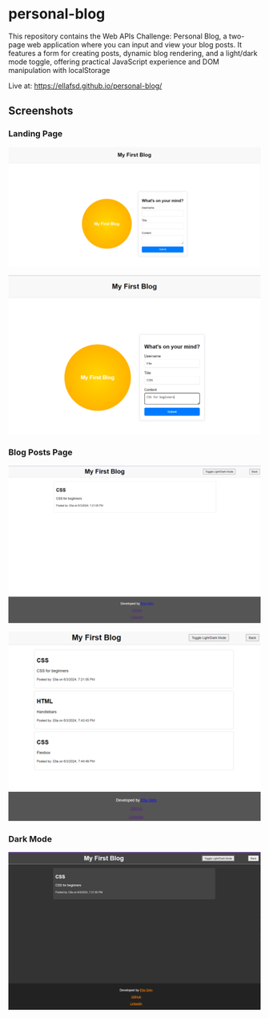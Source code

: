 
# personal-blog
This repository contains the Web APIs Challenge: Personal Blog, a two-page web application where you can input and view your blog posts. It features a form for creating posts, dynamic blog rendering, and a light/dark mode toggle, offering practical JavaScript experience and DOM manipulation with localStorage

Live at: https://ellafsd.github.io/personal-blog/


## Screenshots

### Landing Page
![Landing Page](images/index_html_page.png)

![Landing Page Alternate](images/index_html-2-page.png)


### Blog Posts Page
![Blog Posts Page](images/blog_html_page.png)

![Blog Posts Page Alternate](images/blog_html_page-2.png)

### Dark Mode
![Dark Mode](images/dark_mode.png)

